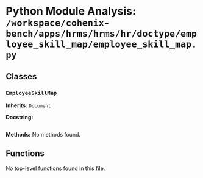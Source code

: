 # Python Module Analysis: `/workspace/cohenix-bench/apps/hrms/hrms/hr/doctype/employee_skill_map/employee_skill_map.py`

## Classes

### `EmployeeSkillMap`
**Inherits:** `Document`


**Docstring:**
```

```

**Methods:**
No methods found.




## Functions

No top-level functions found in this file.
